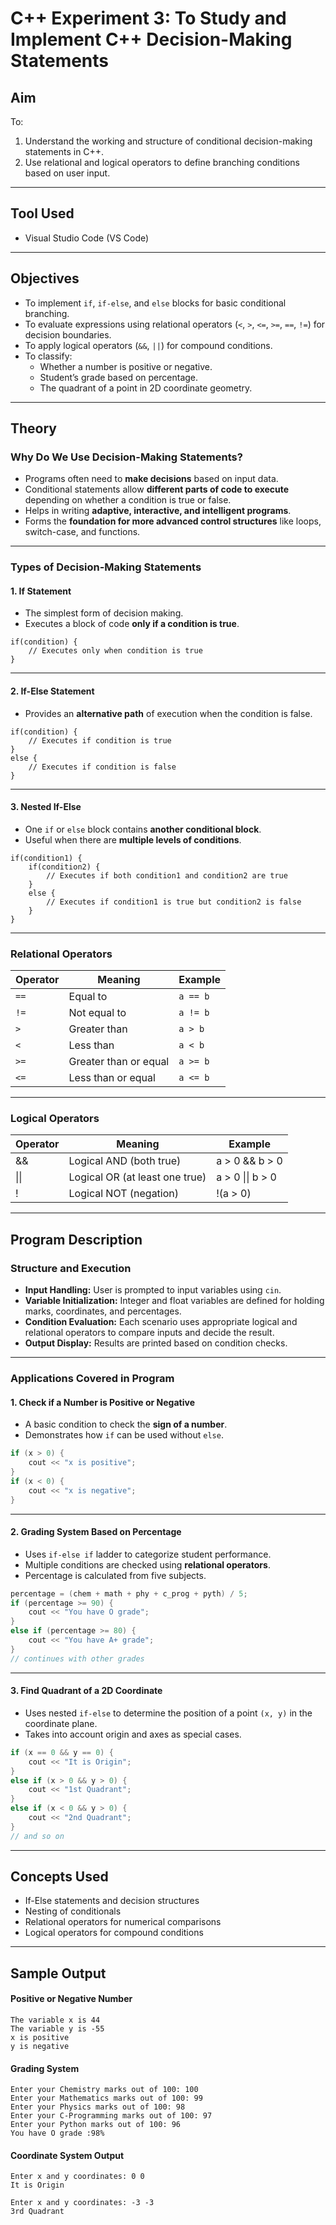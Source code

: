 # C++ Experiment 3: To Study and Implement C++ Decision-Making Statements

## Aim

To:
1. Understand the working and structure of conditional decision-making statements in C++.
2. Use relational and logical operators to define branching conditions based on user input.

---

## Tool Used

- Visual Studio Code (VS Code)

---

## Objectives

- To implement `if`, `if-else`, and `else` blocks for basic conditional branching.
- To evaluate expressions using relational operators (`<`, `>`, `<=`, `>=`, `==`, `!=`) for decision boundaries.
- To apply logical operators (`&&`, `||`) for compound conditions.
- To classify:
  - Whether a number is positive or negative.
  - Student’s grade based on percentage.
  - The quadrant of a point in 2D coordinate geometry.

---

## Theory

### Why Do We Use Decision-Making Statements?

- Programs often need to **make decisions** based on input data.
- Conditional statements allow **different parts of code to execute** depending on whether a condition is true or false.
- Helps in writing **adaptive, interactive, and intelligent programs**.
- Forms the **foundation for more advanced control structures** like loops, switch-case, and functions.

---

### Types of Decision-Making Statements

#### 1. If Statement
- The simplest form of decision making.
- Executes a block of code **only if a condition is true**.

```
if(condition) {
    // Executes only when condition is true
}
```
--- 

#### 2. If-Else Statement
- Provides an **alternative path** of execution when the condition is false.

```
if(condition) {
    // Executes if condition is true
}
else {
    // Executes if condition is false
}
```
--- 

#### 3. Nested If-Else
- One `if` or `else` block contains **another conditional block**.
- Useful when there are **multiple levels of conditions**.

```
if(condition1) {
    if(condition2) {
        // Executes if both condition1 and condition2 are true
    }
    else {
        // Executes if condition1 is true but condition2 is false
    }
}
```

---

### Relational Operators

| Operator | Meaning              | Example     |
|----------|----------------------|-------------|
| `==`     | Equal to             | `a == b`    |
| `!=`     | Not equal to         | `a != b`    |
| `>`      | Greater than         | `a > b`     |
| `<`      | Less than            | `a < b`     |
| `>=`     | Greater than or equal| `a >= b`    |
| `<=`     | Less than or equal   | `a <= b`    |

---

### Logical Operators

| Operator | Meaning                         | Example             |
|----------|----------------------------------|---------------------|
| &&       | Logical AND (both true)         | a > 0 && b > 0      |
| \|\|     | Logical OR (at least one true)  | a > 0 \|\| b > 0    |
| !        | Logical NOT (negation)          | !(a > 0)            |

---

## Program Description

### Structure and Execution

- **Input Handling:** User is prompted to input variables using `cin`.
- **Variable Initialization:** Integer and float variables are defined for holding marks, coordinates, and percentages.
- **Condition Evaluation:** Each scenario uses appropriate logical and relational operators to compare inputs and decide the result.
- **Output Display:** Results are printed based on condition checks.

---

### Applications Covered in Program

#### 1. Check if a Number is Positive or Negative

- A basic condition to check the **sign of a number**.
- Demonstrates how `if` can be used without `else`.

```cpp
if (x > 0) {
    cout << "x is positive";
}
if (x < 0) {
    cout << "x is negative";
}
```
--- 

#### 2. Grading System Based on Percentage

- Uses `if-else if` ladder to categorize student performance.
- Multiple conditions are checked using **relational operators**.
- Percentage is calculated from five subjects.

```cpp
percentage = (chem + math + phy + c_prog + pyth) / 5;
if (percentage >= 90) {
    cout << "You have O grade";
}
else if (percentage >= 80) {
    cout << "You have A+ grade";
}
// continues with other grades
```
--- 

#### 3. Find Quadrant of a 2D Coordinate

- Uses nested `if-else` to determine the position of a point `(x, y)` in the coordinate plane.
- Takes into account origin and axes as special cases.

```cpp
if (x == 0 && y == 0) {
    cout << "It is Origin";
}
else if (x > 0 && y > 0) {
    cout << "1st Quadrant";
}
else if (x < 0 && y > 0) {
    cout << "2nd Quadrant";
}
// and so on
```

---

## Concepts Used

- If-Else statements and decision structures
- Nesting of conditionals
- Relational operators for numerical comparisons
- Logical operators for compound conditions

---

## Sample Output

#### Positive or Negative Number
```
The variable x is 44
The variable y is -55
x is positive
y is negative
```

#### Grading System
```
Enter your Chemistry marks out of 100: 100
Enter your Mathematics marks out of 100: 99
Enter your Physics marks out of 100: 98
Enter your C-Programming marks out of 100: 97
Enter your Python marks out of 100: 96
You have O grade :98%
```

#### Coordinate System Output
```
Enter x and y coordinates: 0 0
It is Origin
```
```
Enter x and y coordinates: -3 -3
3rd Quadrant
```
